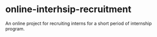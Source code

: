 # online-interhsip-recruitment
An online project for recruiting interns for a short period of internship program.

